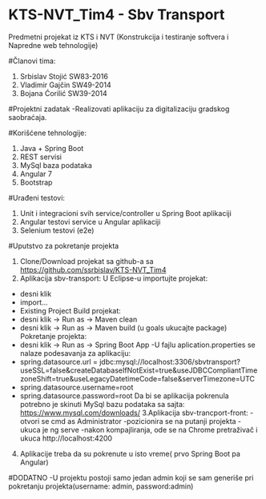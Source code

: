 # KTS-NVT_Tim4 - Sbv Transport
Predmetni projekat iz KTS i NVT (Konstrukcija i testiranje softvera i Napredne web tehnologije)

#Članovi tima:
1. Srbislav Stojić SW83-2016
2. Vladimir Gajčin SW49-2014
3. Bojana Ćorilić SW39-2014

#Projektni zadatak
-Realizovati aplikaciju za digitalizaciju gradskog saobraćaja.

#Korišćene tehnologije:
1. Java + Spring Boot 
2. REST servisi
3. MySql baza podataka
4. Angular 7
5. Bootstrap

#Urađeni testovi:
1. Unit i integracioni svih service/controller u Spring Boot aplikaciji
2. Angular testovi service u Angular aplikaciji
3. Selenium testovi (e2e)

#Uputstvo za pokretanje projekta
1. Clone/Download projekat sa github-a sa 			https://github.com/ssrbislav/KTS-NVT_Tim4
2. Aplikacija sbv-transport:
  U Eclipse-u importujte projekat:
  - desni klik
  - import...
  - Existing Project
   Build projekat:
  - desni klik -> Run as -> Maven clean
  - desni klik -> Run as -> Maven build (u goals 	ukucajte package)
   Pokretanje projekta:
  - desni klik -> Run as -> Spring Boot App
  -U fajlu aplication.properties se nalaze podesavanja za aplikaciju:
  - spring.datasource.url = jdbc:mysql://localhost:3306/sbvtransport?useSSL=false&createDatabaseIfNotExist=true&useJDBCCompliantTimezoneShift=true&useLegacyDatetimeCode=false&serverTimezone=UTC
  - spring.datasource.username=root
  - spring.datasource.password=root
  Da bi se aplikacija pokrenula potrebno je skinuti MySql bazu podataka sa sajta: https://www.mysql.com/downloads/
3.Aplikacija sbv-trancport-front:
   -otvori se cmd as Administrator 
   -pozicionira se na putanji projekta
   -ukuca je ng serve
   -nakon kompajliranja, ode se na Chrome pretraživač i ukuca http://localhost:4200  
4. Aplikacije treba da su pokrenute u isto vreme( prvo Spring Boot pa Angular)

#DODATNO
-U projektu postoji samo jedan admin koji se sam generiše pri pokretanju projekta(username: admin, password:admin)



